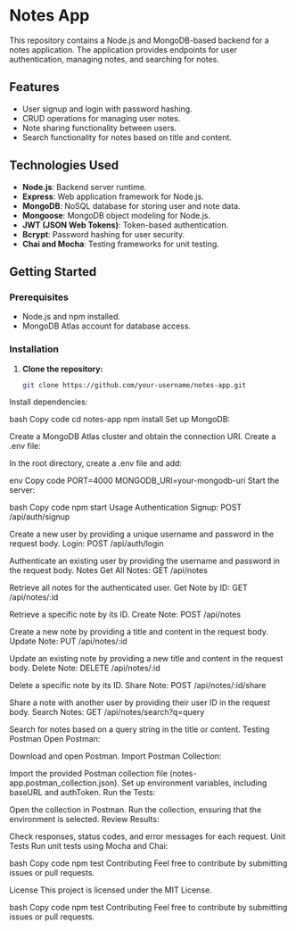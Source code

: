 # Notes App

This repository contains a Node.js and MongoDB-based backend for a notes application. The application provides endpoints for user authentication, managing notes, and searching for notes.

## Features

- User signup and login with password hashing.
- CRUD operations for managing user notes.
- Note sharing functionality between users.
- Search functionality for notes based on title and content.

## Technologies Used

- **Node.js**: Backend server runtime.
- **Express**: Web application framework for Node.js.
- **MongoDB**: NoSQL database for storing user and note data.
- **Mongoose**: MongoDB object modeling for Node.js.
- **JWT (JSON Web Tokens)**: Token-based authentication.
- **Bcrypt**: Password hashing for user security.
- **Chai and Mocha**: Testing frameworks for unit testing.

## Getting Started

### Prerequisites

- Node.js and npm installed.
- MongoDB Atlas account for database access.

### Installation

1. **Clone the repository:**

   ```bash
   git clone https://github.com/your-username/notes-app.git
Install dependencies:

bash
Copy code
cd notes-app
npm install
Set up MongoDB:

Create a MongoDB Atlas cluster and obtain the connection URI.
Create a .env file:

In the root directory, create a .env file and add:

env
Copy code
PORT=4000
MONGODB_URI=your-mongodb-uri
Start the server:

bash
Copy code
npm start
Usage
Authentication
Signup: POST /api/auth/signup

Create a new user by providing a unique username and password in the request body.
Login: POST /api/auth/login

Authenticate an existing user by providing the username and password in the request body.
Notes
Get All Notes: GET /api/notes

Retrieve all notes for the authenticated user.
Get Note by ID: GET /api/notes/:id

Retrieve a specific note by its ID.
Create Note: POST /api/notes

Create a new note by providing a title and content in the request body.
Update Note: PUT /api/notes/:id

Update an existing note by providing a new title and content in the request body.
Delete Note: DELETE /api/notes/:id

Delete a specific note by its ID.
Share Note: POST /api/notes/:id/share

Share a note with another user by providing their user ID in the request body.
Search Notes: GET /api/notes/search?q=query

Search for notes based on a query string in the title or content.
Testing
Postman
Open Postman:

Download and open Postman.
Import Postman Collection:

Import the provided Postman collection file (notes-app.postman_collection.json).
Set up environment variables, including baseURL and authToken.
Run the Tests:

Open the collection in Postman.
Run the collection, ensuring that the environment is selected.
Review Results:

Check responses, status codes, and error messages for each request.
Unit Tests
Run unit tests using Mocha and Chai:

bash
Copy code
npm test
Contributing
Feel free to contribute by submitting issues or pull requests.

License
This project is licensed under the MIT License.











bash
Copy code
npm test
Contributing
Feel free to contribute by submitting issues or pull requests.
